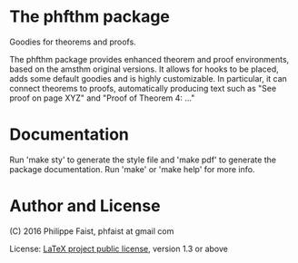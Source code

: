 # The phfthm package

Goodies for theorems and proofs.

The phfthm package provides enhanced theorem and proof environments, based on
the amsthm original versions. It allows for hooks to be placed, adds some
default goodies and is highly customizable. In particular, it can connect
theorems to proofs, automatically producing text such as "See proof on page XYZ"
and "Proof of Theorem 4: ..."


# Documentation

Run 'make sty' to generate the style file and 'make pdf' to generate the package
documentation. Run 'make' or 'make help' for more info.


# Author and License

(C) 2016 Philippe Faist, phfaist at gmail com

License: [LaTeX project public license](http://www.ctan.org/license/lppl1.3),
version 1.3 or above
